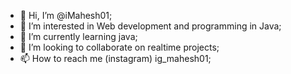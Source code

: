 - 👋 Hi, I’m @iMahesh01;
- 👀 I’m interested in Web development and programming in Java;
- 🌱 I’m currently learning java;
- 💞️ I’m looking to collaborate on realtime projects;
- 📫 How to reach me (instagram) ig_mahesh01;

<!---
iMahesh01/iMahesh01 is a ✨ special ✨ repository because its `README.md` (this file) appears on your GitHub profile.
You can click the Preview link to take a look at your changes.
--->
